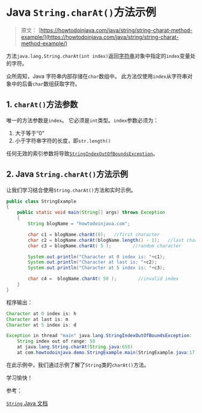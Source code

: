 # Java `String.charAt()`方法示例

> 原文： [https://howtodoinjava.com/java/string/string-charat-method-example/](https://howtodoinjava.com/java/string/string-charat-method-example/)

方法`java.lang.String.charAt(int index)`返回[字符串](https://howtodoinjava.com/java-string/)对象中指定的`index`变量处的字符。

众所周知，Java 字符串内部存储在`char`数组中。 此方法仅使用`index`从字符串对象中的后备`char`数组获取字符。

## 1\. `charAt()`方法参数

唯一的方法参数是`index`。 它必须是`int`类型。`index`参数必须为：

1.  大于等于“0”
2.  小于字符串字符的长度，即`str.length()`

任何无效的索引参数将导致[`StringIndexOutOfBoundsException`](https://docs.oracle.com/javase/8/docs/api/java/lang/StringIndexOutOfBoundsException.html)。

## 2\. Java `String.charAt()`方法示例

让我们学习结合使用`String.charAt()`方法和实时示例。

```java
public class StringExample 
{
    public static void main(String[] args) throws Exception 
    {
        String blogName = "howtodoinjava.com";

        char c1 = blogName.charAt(0);   //first character
        char c2 = blogName.charAt(blogName.length() - 1);   //last character
        char c3 = blogName.charAt( 5 );        //random character

        System.out.println("Character at 0 index is: "+c1);
        System.out.println("Character at last is: "+c2);
        System.out.println("Character at 5 index is: "+c3);

        char c4 =  blogName.charAt( 50 );        //invalid index
    }
}

```

程序输出：

```java
Character at 0 index is: h
Character at last is: m
Character at 5 index is: d

Exception in thread "main" java.lang.StringIndexOutOfBoundsException: 
	String index out of range: 50
	at java.lang.String.charAt(String.java:658)
	at com.howtodoinjava.demo.StringExample.main(StringExample.java:17)

```

在此示例中，我们通过示例了解了`String`类的`charAt()`方法。

学习愉快！

参考：

[`String` Java 文档](https://docs.oracle.com/javase/9/docs/api/java/lang/String.html)